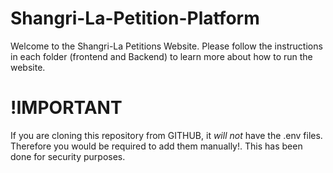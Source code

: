 # Shangri-La-Petition-Platform

Welcome to the Shangri-La Petitions Website. Please follow the instructions in each folder (frontend and Backend) to learn more about how to run the website. 

# !IMPORTANT
If you are cloning this repository from GITHUB, it *will not* have the .env files. Therefore you would be required to add them manually!.
This has been done for security purposes.